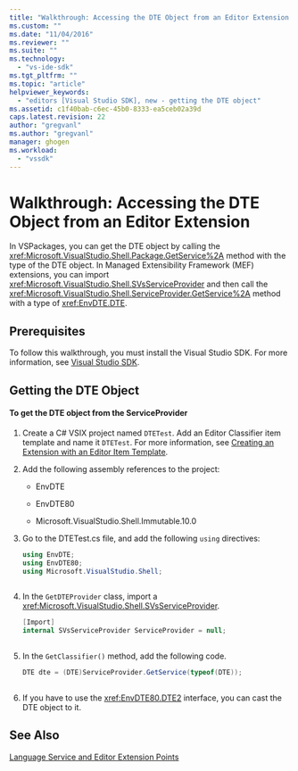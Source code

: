 ```yaml
---
title: "Walkthrough: Accessing the DTE Object from an Editor Extension | Microsoft Docs"
ms.custom: ""
ms.date: "11/04/2016"
ms.reviewer: ""
ms.suite: ""
ms.technology: 
  - "vs-ide-sdk"
ms.tgt_pltfrm: ""
ms.topic: "article"
helpviewer_keywords: 
  - "editors [Visual Studio SDK], new - getting the DTE object"
ms.assetid: c1f40bab-c6ec-45b0-8333-ea5ceb02a39d
caps.latest.revision: 22
author: "gregvanl"
ms.author: "gregvanl"
manager: ghogen
ms.workload: 
  - "vssdk"
---
```

# Walkthrough: Accessing the DTE Object from an Editor Extension
In VSPackages, you can get the DTE object by calling the <xref:Microsoft.VisualStudio.Shell.Package.GetService%2A> method with the type of the DTE object. In Managed Extensibility Framework (MEF) extensions, you can import <xref:Microsoft.VisualStudio.Shell.SVsServiceProvider> and then call the <xref:Microsoft.VisualStudio.Shell.ServiceProvider.GetService%2A> method with a type of <xref:EnvDTE.DTE>.  
  
## Prerequisites  
 To follow this walkthrough, you must install the Visual Studio SDK. For more information, see [Visual Studio SDK](../extensibility/visual-studio-sdk.md).  
  
## Getting the DTE Object  
  
#### To get the DTE object from the ServiceProvider  
  
1.  Create a C# VSIX project named `DTETest`. Add an Editor Classifier item template and name it `DTETest`. For more information, see [Creating an Extension with an Editor Item Template](../extensibility/creating-an-extension-with-an-editor-item-template.md).  
  
2.  Add the following assembly references to the project:  
  
    -   EnvDTE  
  
    -   EnvDTE80  
  
    -   Microsoft.VisualStudio.Shell.Immutable.10.0  
  
3.  Go to the DTETest.cs file, and add the following `using` directives:  
  
    ```csharp  
    using EnvDTE;  
    using EnvDTE80;  
    using Microsoft.VisualStudio.Shell;  
  
    ```  
  
4.  In the `GetDTEProvider` class, import a <xref:Microsoft.VisualStudio.Shell.SVsServiceProvider>.  
  
    ```csharp  
    [Import]  
    internal SVsServiceProvider ServiceProvider = null;  
  
    ```  
  
5.  In the `GetClassifier()` method, add the following code.  
  
    ```csharp  
    DTE dte = (DTE)ServiceProvider.GetService(typeof(DTE));  
  
    ```  
  
6.  If you have to use the <xref:EnvDTE80.DTE2> interface, you can cast the DTE object to it.  
  
## See Also  
 [Language Service and Editor Extension Points](../extensibility/language-service-and-editor-extension-points.md)